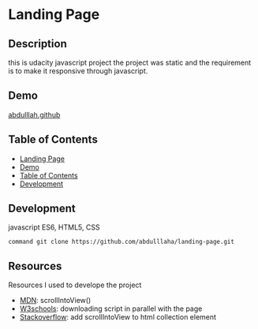 # Landing Page

## Description

this is udacity javascript project
the project was static and the requirement is to make it responsive
through javascript.
## Demo
[abdulllah.github](https://abdulllaha.github.io/landing-page/)
## Table of Contents
- [Landing Page](#landing-page)
- [Demo](#demo)
- [Table of Contents](#table-of-contents)
- [Development](#development)

## Development
javascript ES6, HTML5, CSS 

```shell
command git clone https://github.com/abdulllaha/landing-page.git
```
## Resources
Resources I used to develope the project
- [MDN](https://developer.mozilla.org/en-US/docs/Web/API/Element/scrollIntoView): scrollIntoView()
- [W3schools](https://www.w3schools.com/tags/att_script_defer.asp): downloading script in parallel with the page
- [Stackoverflow](https://stackoverflow.com/questions/10693845/what-do-queryselectorall-and-getelementsby-methods-return): add scrollIntoView to html collection element

